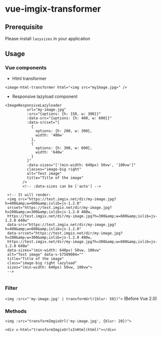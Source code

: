 # vue-imgix-transformer

## Prerequisite

Please install `lazysizes` in your application

## Usage

### Vue components

* Html transformer

`<image-html-transformer html="<img src="myImage.jpg>" />`

* Responsive lazyload component

```vue
<ImageResponsiveLazyloader
          url="my-image.jpg"
          :src="{options: {h: 150, w: 300}}"
          :data-src="{options: {h: 400, w: 600}}"
          :data-srcset="[
            {
              options: {h: 200, w: 300},
              width: '480w'
            },
            {
              options: {h: 300, w: 600},
              width: '640w'
            }
          ]"
          :data-sizes="['(min-width: 640px) 50vw', '100vw']" 
          classes="image-big right"
          alt="Test image"
          title="Title of the image"
        />
        <!-- :data-sizes can be ['auto'] -->
        
 <!-- It will render:
 <img src="https://test.imgix.net/dir/my-image.jpg?h=400&amp;w=600&amp;ixlib=js-1.2.0" 
 srcset="https://test.imgix.net/dir/my-image.jpg?h=200&amp;w=300&amp;ixlib=js-1.2.0 480w,
 https://test.imgix.net/dir/my-image.jpg?h=300&amp;w=600&amp;ixlib=js-1.2.0 640w" 
 data-src="https://test.imgix.net/dir/my-image.jpg?h=400&amp;w=600&amp;ixlib=js-1.2.0" 
 data-srcset="https://test.imgix.net/dir/my-image.jpg?h=200&amp;w=300&amp;ixlib=js-1.2.0 480w,
 https://test.imgix.net/dir/my-image.jpg?h=300&amp;w=600&amp;ixlib=js-1.2.0 640w" 
 data-sizes="(min-width: 640px) 50vw, 100vw" 
 alt="Test image" data-v-57509004=""
 title="Title of the image"
 class="image-big right lazyload" 
 sizes="(min-width: 640px) 50vw, 100vw">
 -->
 
```

### Filter
`<img :src="'my-image.jpg' | transformUrl({blur: 50})">` (Before Vue 2.0)

### Methods
`<img :src="transformImgixUrl('my-image.jpg', {blur: 20})">`

`<div v-html="transformImgixUrlsInHtml(html)"></div>`